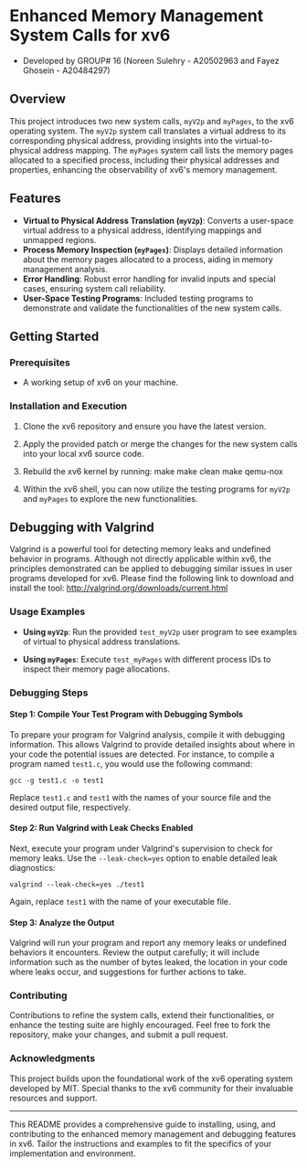 # Enhanced Memory Management System Calls for xv6
- Developed by GROUP# 16 (Noreen Sulehry - A20502963 and Fayez Ghosein - A20484297) 

## Overview
This project introduces two new system calls, `myV2p` and `myPages`, to the xv6 operating system. The `myV2p` system call translates a virtual address to its corresponding physical address, providing insights into the virtual-to-physical address mapping. The `myPages` system call lists the memory pages allocated to a specified process, including their physical addresses and properties, enhancing the observability of xv6's memory management.

## Features
- **Virtual to Physical Address Translation (`myV2p`)**: Converts a user-space virtual address to a physical address, identifying mappings and unmapped regions.
- **Process Memory Inspection (`myPages`)**: Displays detailed information about the memory pages allocated to a process, aiding in memory management analysis.
- **Error Handling**: Robust error handling for invalid inputs and special cases, ensuring system call reliability.
- **User-Space Testing Programs**: Included testing programs to demonstrate and validate the functionalities of the new system calls.

## Getting Started

### Prerequisites
- A working setup of xv6 on your machine.

### Installation and Execution
1. Clone the xv6 repository and ensure you have the latest version.
2. Apply the provided patch or merge the changes for the new system calls into your local xv6 source code.
3. Rebuild the xv6 kernel by running:
   make
   make clean
   make qemu-nox

4. Within the xv6 shell, you can now utilize the testing programs for `myV2p` and `myPages` to explore the new functionalities.

## Debugging with Valgrind
Valgrind is a powerful tool for detecting memory leaks and undefined behavior in programs. Although not directly applicable within xv6, the principles demonstrated can be applied to debugging similar issues in user programs developed for xv6. Please find the following link to download and install the tool: http://valgrind.org/downloads/current.html

### Usage Examples
- **Using `myV2p`**:
Run the provided `test_myV2p` user program to see examples of virtual to physical address translations.

- **Using `myPages`**:
Execute `test_myPages` with different process IDs to inspect their memory page allocations.

### Debugging Steps
#### Step 1: Compile Your Test Program with Debugging Symbols
To prepare your program for Valgrind analysis, compile it with debugging information. This allows Valgrind to provide detailed insights about where in your code the potential issues are detected. For instance, to compile a program named `test1.c`, you would use the following command: 

```gcc -g test1.c -o test1```

Replace `test1.c` and `test1` with the names of your source file and the desired output file, respectively.

#### Step 2: Run Valgrind with Leak Checks Enabled
Next, execute your program under Valgrind's supervision to check for memory leaks. Use the `--leak-check=yes` option to enable detailed leak diagnostics: 

```valgrind --leak-check=yes ./test1```

Again, replace `test1` with the name of your executable file.

#### Step 3: Analyze the Output
Valgrind will run your program and report any memory leaks or undefined behaviors it encounters. Review the output carefully; it will include information such as the number of bytes leaked, the location in your code where leaks occur, and suggestions for further actions to take.

### Contributing
Contributions to refine the system calls, extend their functionalities, or enhance the testing suite are highly encouraged. Feel free to fork the repository, make your changes, and submit a pull request.

### Acknowledgments
This project builds upon the foundational work of the xv6 operating system developed by MIT. Special thanks to the xv6 community for their invaluable resources and support.

---

This README provides a comprehensive guide to installing, using, and contributing to the enhanced memory management and debugging features in xv6. Tailor the instructions and examples to fit the specifics of your implementation and environment.
